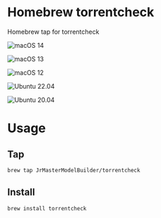 # Homebrew torrentcheck

Homebrew tap for torrentcheck

![macOS 14](https://github.com/JrMasterModelBuilder/homebrew-torrentcheck/workflows/macOS%2014/badge.svg)

![macOS 13](https://github.com/JrMasterModelBuilder/homebrew-torrentcheck/workflows/macOS%2013/badge.svg)

![macOS 12](https://github.com/JrMasterModelBuilder/homebrew-torrentcheck/workflows/macOS%2012/badge.svg)

![Ubuntu 22.04](https://github.com/JrMasterModelBuilder/homebrew-torrentcheck/workflows/Ubuntu%2022.04/badge.svg)

![Ubuntu 20.04](https://github.com/JrMasterModelBuilder/homebrew-torrentcheck/workflows/Ubuntu%2020.04/badge.svg)


# Usage

## Tap

```sh
brew tap JrMasterModelBuilder/torrentcheck
```

## Install

```sh
brew install torrentcheck
```
